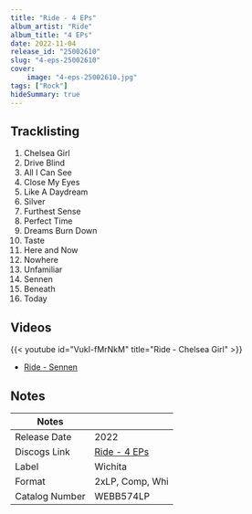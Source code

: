 ```yaml
---
title: "Ride - 4 EPs"
album_artist: "Ride"
album_title: "4 EPs"
date: 2022-11-04
release_id: "25002610"
slug: "4-eps-25002610"
cover:
    image: "4-eps-25002610.jpg"
tags: ["Rock"]
hideSummary: true
---
```


## Tracklisting
1. Chelsea Girl
2. Drive Blind
3. All I Can See
4. Close My Eyes
5. Like A Daydream
6. Silver
7. Furthest Sense
8. Perfect Time
9. Dreams Burn Down
10. Taste
11. Here and Now
12. Nowhere
13. Unfamiliar
14. Sennen
15. Beneath
16. Today

## Videos
{{< youtube id="VukI-fMrNkM" title="Ride - Chelsea Girl" >}}
- [Ride - Sennen](https://www.youtube.com/watch?v=_4FjWtH83Ho)

## Notes

| Notes          |             |
| ---------------| ----------- |
| Release Date   | 2022 |
| Discogs Link   | [Ride - 4 EPs](https://www.discogs.com/release/25002610) |
| Label          | Wichita |
| Format         | 2xLP, Comp, Whi |
| Catalog Number | WEBB574LP |

